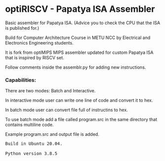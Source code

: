 # optiRISCV - Papatya ISA Assembler
Basic assembler for Papatya ISA. (Advice you to check the CPU that the ISA is published for.)

Build for Computer Architecture Course in METU NCC by Electrical and Electronics Engineering students.

It is fork from optiMIPS MIPS assembler updated for custom Papatya ISA that is inspired by RISCV set. 

Follow comments inside the assemblr.py for adding new instructions.

### Capabilities:

There are two modes: Batch and Interactive.

In interactive mode user can write one line of code and convert it to hex.

In batch mode user can convert file full of instructins to hex.

To use batch mode add a file called program.src in the same directory that contains multiline code.

Example program.src and output file is added.
<pre>
Build in Ubuntu 20.04.

Python version 3.8.5

</pre>

